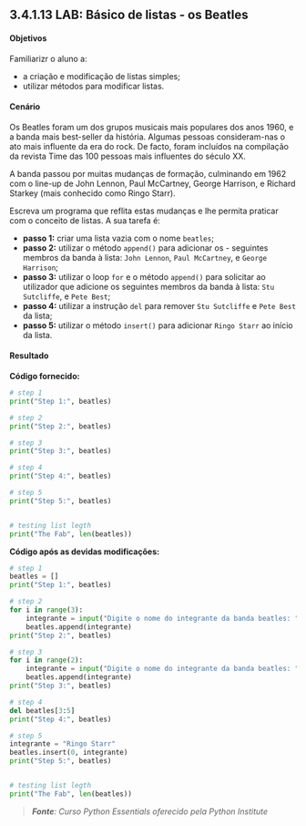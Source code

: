 ## 3.4.1.13 LAB: Básico de listas - os Beatles

#### Objetivos

Familiarizr o aluno a:
- a criação e modificação de listas simples;
- utilizar métodos para modificar listas.

#### Cenário

Os Beatles foram um dos grupos musicais mais populares dos anos 1960, e a banda mais best-seller da história. Algumas pessoas consideram-nas o ato mais influente da era do rock. De facto, foram incluídos na compilação da revista Time das 100 pessoas mais influentes do século XX.

A banda passou por muitas mudanças de formação, culminando em 1962 com o line-up de John Lennon, Paul McCartney, George Harrison, e Richard Starkey (mais conhecido como Ringo Starr).


Escreva um programa que reflita estas mudanças e lhe permita praticar com o conceito de listas. A sua tarefa é:

- **passo 1:** criar uma lista vazia com o nome ``beatles``;
- **passo 2:** utilizar o método ``append()`` para adicionar os - seguintes membros da banda à lista: ``John Lennon``, ``Paul McCartney``, e ``George Harrison``;
- **passo 3:** utilizar o loop ``for`` e o método ``append()`` para solicitar ao utilizador que adicione os seguintes membros da banda à lista: ``Stu Sutcliffe``, e ``Pete Best``;
- **passo 4:** utilizar a instrução ``del`` para remover ``Stu Sutcliffe`` e ``Pete Best`` da lista;
- **passo 5:** utilizar o método ``insert()`` para adicionar ``Ringo Starr`` ao início da lista.

####  Resultado
**Código fornecido:**

```python
# step 1
print("Step 1:", beatles)

# step 2
print("Step 2:", beatles)

# step 3
print("Step 3:", beatles)

# step 4
print("Step 4:", beatles)

# step 5
print("Step 5:", beatles)


# testing list legth
print("The Fab", len(beatles))
```

**Código após as devidas modificações:**

```python
# step 1
beatles = []
print("Step 1:", beatles)

# step 2
for i in range(3):
    integrante = input("Digite o nome do integrante da banda beatles: ")
    beatles.append(integrante)
print("Step 2:", beatles)

# step 3
for i in range(2):
    integrante = input("Digite o nome do integrante da banda beatles: ")
    beatles.append(integrante)
print("Step 3:", beatles)

# step 4
del beatles[3:5]
print("Step 4:", beatles)

# step 5
integrante = "Ringo Starr"
beatles.insert(0, integrante)
print("Step 5:", beatles)


# testing list legth
print("The Fab", len(beatles))
```

>***Fonte**: Curso Python Essentials oferecido pela Python Institute*